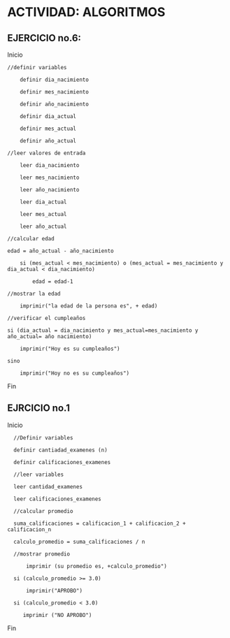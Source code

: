 # ACTIVIDAD: ALGORITMOS

## EJERCICIO no.6:

Inicio

    //definir variables

        definir dia_nacimiento

        definir mes_nacimiento

        definir año_nacimiento

        definir dia_actual

        definir mes_actual

        definir año_actual      

    //leer valores de entrada

        leer dia_nacimiento

        leer mes_nacimiento

        leer año_nacimiento

        leer dia_actual

        leer mes_actual

        leer año_actual   

    //calcular edad

    edad = año_actual - año_nacimiento

        si (mes_actual < mes_nacimiento) o (mes_actual = mes_nacimiento y dia_actual < dia_nacimiento)

            edad = edad-1

    //mostrar la edad

        imprimir("la edad de la persona es", + edad)   

    //verificar el cumpleaños

    si (dia_actual = dia_nacimiento y mes_actual=mes_nacimiento y año_actual= año nacimiento)

        imprimir("Hoy es su cumpleaños")

    sino 

        imprimir("Hoy no es su cumpleaños")

Fin       

## EJRCICIO no.1


Inicio 

      //Definir variables

      definir cantiadad_examenes (n)

      definir calificaciones_examenes

      //leer variables

      leer cantidad_examenes

      leer calificaciones_examenes

      //calcular promedio

      suma_calificaciones = calificacion_1 + calificacion_2 + calificacion_n

      calculo_promedio = suma_calificaciones / n

      //mostrar promedio

          imprimir (su promedio es, +calculo_promedio")

      si (calculo_promedio >= 3.0)
          
          imprimir("APROBO")

      si (calculo_promedio < 3.0)    

         imprimir ("NO APROBO")
Fin          